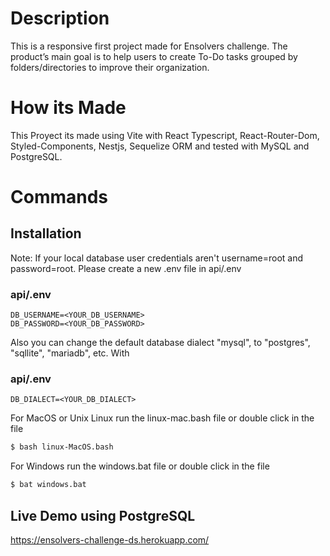 # Description
This is a responsive first project made for Ensolvers challenge. The product’s main goal is to help users to create To-Do tasks grouped by folders/directories to improve their organization.

# How its Made
This Proyect its made using Vite with React Typescript, React-Router-Dom, Styled-Components, Nestjs, Sequelize ORM and tested with MySQL and PostgreSQL.

# Commands

## Installation

Note:
If your local database user credentials aren't username=root and password=root. Please create a new .env file in api/.env 

### api/.env
```
DB_USERNAME=<YOUR_DB_USERNAME>
DB_PASSWORD=<YOUR_DB_PASSWORD>
```
Also you can change the default database dialect "mysql", to "postgres", "sqllite", "mariadb", etc. With

### api/.env
```
DB_DIALECT=<YOUR_DB_DIALECT>
```

For MacOS or Unix Linux run the linux-mac.bash file or double click in the file
```bash
$ bash linux-MacOS.bash
```

For Windows run the windows.bat file or double click in the file
```bash
$ bat windows.bat
```

## Live Demo using PostgreSQL
https://ensolvers-challenge-ds.herokuapp.com/




